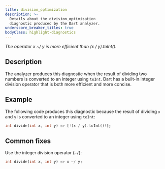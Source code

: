 ```yaml
---
title: division_optimization
description: >-
  Details about the division_optimization
  diagnostic produced by the Dart analyzer.
underscore_breaker_titles: true
bodyClass: highlight-diagnostics
---
```


_The operator x ~/ y is more efficient than (x / y).toInt()._

## Description

The analyzer produces this diagnostic when the result of dividing two
numbers is converted to an integer using `toInt`. Dart has a built-in
integer division operator that is both more efficient and more concise.

## Example

The following code produces this diagnostic because the result of dividing
`x` and `y` is converted to an integer using `toInt`:

```dart
int divide(int x, int y) => [!(x / y).toInt()!];
```

## Common fixes

Use the integer division operator (`~/`):

```dart
int divide(int x, int y) => x ~/ y;
```
